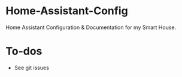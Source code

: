 # Home-Assistant-Config
Home Assistant Configuration &amp; Documentation for my Smart House.

# To-dos
- See git issues